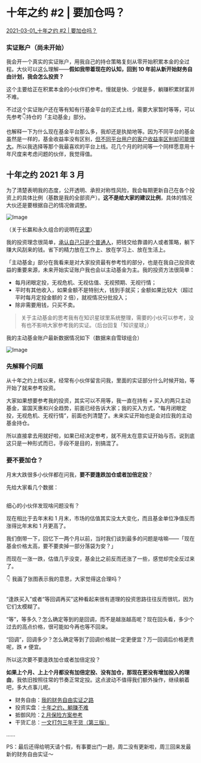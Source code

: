 # 十年之约 #2 | 要加仓吗？

[2021-03-01_十年之约 #2 | 要加仓吗？](https://mp.weixin.qq.com/s?__biz=MzUzNjE3NzQ3Nw==&mid=2247487926&idx=1&sn=0529d358b079746cf711171a631b50b4&chksm=fafb6f9ccd8ce68a6012102a7ecd7450db610b8032e5d473dd7ea96f350a65f198815ae72f5e&scene=178&cur_album_id=1683651118469316609#rd)





### 实证账户（尚未开始）

我会开一个真实的实证账户，用我自己的持仓策略复刻从零开始积累本金的全过程。大伙可以这么理解——**假如我带着现在的认知，回到 10 年前从新开始财务自由计划，我会怎么投资？**

这个主要给正在积累本金的小伙伴们参考。慢就是快、少就是多，躺赚积累财富并不难。

不过这个实证账户还在等有知有行基金平台的正式上线，需要大家暂时等等，可以先参考👇持仓的「主动基金」部分。

也解释一下为什么现在基金平台那么多，我却还是执拗地等。因为不同平台的基金虽然是一样的，基金收益率没有区别，[但不同平台用户的客户收益率区别却可能很大](http://mp.weixin.qq.com/s?__biz=MzUzNjE3NzQ3Nw==&mid=2247487689&idx=1&sn=9783019ad91669726fd91de2854735ee&chksm=fafb6ee3cd8ce7f590d679303f1be36ec54fd59fc1002f419b990477e2435f44986a81050dd6&scene=21#wechat_redirect)。所以我选择等那个我最喜欢的平台上线。花几个月的时间等一个同样愿意用十年尺度来考虑问题的伙伴，我觉得值。

## 十年之约 2021 年 3 月

为了清楚表明我的态度，公开透明、承担对称性风险，我会每期更新自己在各个投资上的具体比例（基数是我的全部资产）。**这不是给大家的建议比例**，具体的情况大伙还是要根据自己的情况做调整。

![Image](640-20211003120706468)

（关于长赢和永久组合的说明在[这里](http://mp.weixin.qq.com/s?__biz=MzUzNjE3NzQ3Nw==&mid=2247487547&idx=1&sn=0034f4608a935b280fa2ed305c03d393&chksm=fafb6e11cd8ce7073def3eb0fc42a8bda6b79e823f74c38466f4fe7a0af0ea2e12c19117a9f5&scene=21#wechat_redirect)）



我的投资理念很简单，[承认自己只是个普通人](http://mp.weixin.qq.com/s?__biz=MzUzNjE3NzQ3Nw==&mid=2247487397&idx=1&sn=11134d7313544c7e53d8269f163e3d75&chksm=fafb718fcd8cf899b2e437e809c32155b6319f3b906f6036a3a0fb43430bcb1a3c02b7a361e7&scene=21#wechat_redirect)，把钱交给靠谱的人或者策略，躺下赚大风刮来的钱。省下的精力放在工作上、放在学习上、放在生活上。

「主动基金」部分在我看来是对大家投资最有参考性的部分，也是在我自己投资收益的重要来源，未来开始实证账户我也会以主动基金为主。我的投资方法很简单：

- 每月闭眼定投，无视危机、无视估值、无视预期、无视行情；
- 平时有其他收入，如果金额不是特别大，钱到手就买；金额如果比较大（超过平时每月定投金额的 2 倍），就视情况分批投入；
- 除非需要用钱，只买不卖。

> 关于主动基金的思考我有在知识星球里系统整理，需要的小伙可以参考，没有也不影响大家参考我的实证。（后台回复「知识星球」）

我的主动基金账户最新数据情况如下（数据来自雪球组合）

![Image](640-20211003120706304)



### 先解释个问题

从十年之约上线以来，经常有小伙伴留言问我，里面的实证部分什么时候开始，等开始了就来参考投资。

大家如果想要参考我的投资，其实可以不用等，我一直在持有 + 买入的两只主动基金，富国天惠和兴全趋势，前面已经告诉大家；我的买入方式，“每月闭眼定投，无视危机、无视行情”，前面也列清楚了。未来实证开始也是会对应我的主动基金持仓。

所以直接拿去用就好啦，如果已经决定参考，就不用太在意实证开始与否。说到底这只是一种形式而已，手段不是目的，别搞混了。



### 要不要加仓？

月末大跌很多小伙伴都在问我，**要不要逢跌加仓或者加倍定投**？

先给大家看几个数据：

![Image](data:image/gif;base64,iVBORw0KGgoAAAANSUhEUgAAAAEAAAABCAYAAAAfFcSJAAAADUlEQVQImWNgYGBgAAAABQABh6FO1AAAAABJRU5ErkJggg==)

细心的小伙伴发现啥问题没有？

现在相比于去年末和 1 月末，市场的估值其实没太大变化，而且基金单位净值反而涨得比年末和 1 月更高了。

我们倒带一下，回忆下一两个月以前，当时我们谈到最多的问题是啥嘛——「现在基金价格太高，要不要卖掉一部分落袋为安？」

而现在一涨一跌，估值几乎没变，基金比之前反而还涨了一些，感觉却完全反过来了。

👇 我画了张图表示我的意思，大家觉得这合理吗？

![Image](data:image/gif;base64,iVBORw0KGgoAAAANSUhEUgAAAAEAAAABCAYAAAAfFcSJAAAADUlEQVQImWNgYGBgAAAABQABh6FO1AAAAABJRU5ErkJggg==)

“逢跌买入”或者“等回调再买”这种看起来很有道理的投资思路往往反而很坑，因为它们太模糊了。

“等”，等多久？怎么确定等到的是回调，而不是越涨越高呢？现在回头看，多少个过去的高点价格，很可能如今再也等不回来。

“回调”，回调多少？怎么确定等到了回调价格就一定更便宜？万一回调后价格更贵呢，跌 ≠ 便宜。

所以这次要不要逢跌加仓或者加倍定投？

**如果上个月、上上个月都没有加倍定投、没有加仓，那现在更没有增加投入的理由**，我依旧按照往常的节奏正常定投。这点波动不值得我们额外操作，继续躺着吧，多大点事儿呢。

- 财务自由：[我的财务自由实证之路](http://mp.weixin.qq.com/s?__biz=MzUzNjE3NzQ3Nw==&mid=2247487722&idx=1&sn=aeb6c6e7a342390edf46b8f386278154&chksm=fafb6ec0cd8ce7d69b65cbe7c5d1ee4c18345ddb6e4fd4bca7e83cf5d3c40e4f3104e19742ab&scene=21#wechat_redirect)
- 投资实盘：[十年之约，躺赚不难](http://mp.weixin.qq.com/s?__biz=MzUzNjE3NzQ3Nw==&mid=2247487710&idx=1&sn=a7a653be34baa37ba083f3b0b18bc731&chksm=fafb6ef4cd8ce7e2fb541f12f33e2cad1189072b6f75afc50982f77aa27ef53d41f9adc607e6&scene=21#wechat_redirect)
- 抵御风险：[2 月保险方案参考](http://mp.weixin.qq.com/s?__biz=MzUzNjE3NzQ3Nw==&mid=2247487773&idx=1&sn=c9f11d98eb972edf2c1282dab45e0665&chksm=fafb6f37cd8ce62113f96a77e4354d98cc0f8eadefe1334cbc19152a8724677a6f193d3c4e98&scene=21#wechat_redirect)
- 干货汇总：[一文打包三年干货（第三版）](http://mp.weixin.qq.com/s?__biz=MzUzNjE3NzQ3Nw==&mid=2247487328&idx=1&sn=333c62100747204ee4148273c7e7a70a&chksm=fafb714acd8cf85c4405c09f7dacdbc4d5f6dd936de41e626c29e7e8da6789659ca81b6cf379&scene=21#wechat_redirect)

……

PS：最后还得给明天请个假，有事要出门一趟，周二没有更新啦，周三回来发最新的财务自由实证～
